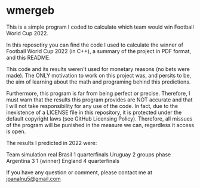 # wmergeb
This is a simple program I coded to calculate which team would win Football World Cup 2022.

In this reposotiry you can find the code I used to calculate the winner of Football World Cup 2022 (in C++), a summary of the project in PDF format, and this README.

This code and its results weren't used for monetary reasons (no bets were made). The ONLY motivation to work on this project was, and persits to be, the aim of learning about the math and programing behind this predictions.

Furthermore, this program is far from being perfect or precise. Therefore, I must warn that the results this program provides are NOT accurate and that I will not take responsibility for any use of the code. In fact, due to the inexistence of a LICENSE file in this repository, it is protected under the default copyright laws (see GitHub Licensing Policy). Therefore, all missues of the program will be punished in the measure we can, regardless it access is open.

The results I predicted in 2022 were:

Team      simulation    real
Brasil    1             quarterfinals
Uruguay   2             groups phase
Argentina 3             1 (winner)
England   4             quarterfinals

If you have any question or comment, please contact me at joanalnu5@gmail.com
